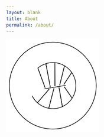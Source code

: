 ```yaml
---
layout: blank
title: About
permalink: /about/
---
```


<div class="centre_container">
    <img src="/static/images/windsorrockerroundel.svg" alt="Windsor Rocker" width="50%">
</div>
